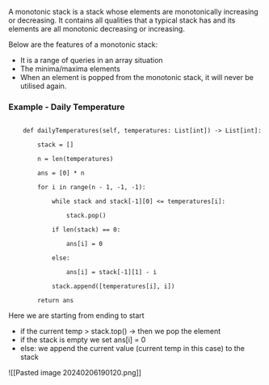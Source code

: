 A monotonic stack is a stack whose elements are monotonically increasing or decreasing. It contains all qualities that a typical stack has and its elements are all monotonic decreasing or increasing.

Below are the features of a monotonic stack:

- It is a range of queries in an array situation
- The minima/maxima elements
- When an element is popped from the monotonic stack, it will never be utilised again.

### Example - Daily Temperature

```class Solution:

    def dailyTemperatures(self, temperatures: List[int]) -> List[int]:

        stack = []

        n = len(temperatures)

        ans = [0] * n

        for i in range(n - 1, -1, -1):

            while stack and stack[-1][0] <= temperatures[i]:

                stack.pop()

            if len(stack) == 0:

                ans[i] = 0

            else:

                ans[i] = stack[-1][1] - i

            stack.append([temperatures[i], i])

        return ans
```

Here we are starting from ending to start 
- if the current temp > stack.top() -> then we pop the element
- if the stack is empty we set ans[i] = 0
- else: we append the current value (current temp in this case) to the stack

![[Pasted image 20240206190120.png]]